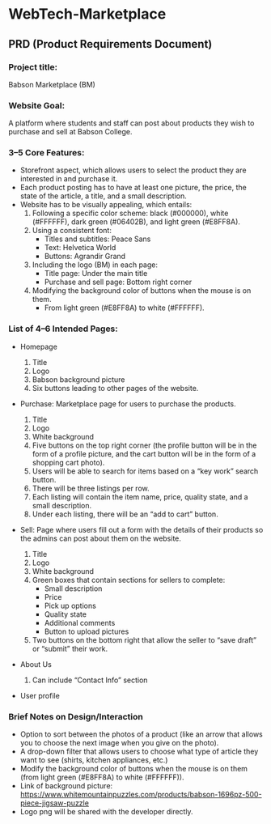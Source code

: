 # WebTech-Marketplace

## PRD (Product Requirements Document)
### Project title: 
Babson Marketplace (BM)
### Website Goal: 
A platform where students and staff can post about products they wish to purchase and sell at Babson College. 
### 3–5 Core Features:
- Storefront aspect, which allows users to select the product they are interested in and purchase it. 
- Each product posting has to have at least one picture, the price, the state of the article, a title, and a small description.
- Website has to be visually appealing, which entails: 
  1. Following a specific color scheme: black (#000000), white (#FFFFFF), dark green (#06402B), and light green (#E8FF8A).
  2. Using a consistent font:
      - Titles and subtitles: Peace Sans
      - Text: Helvetica World
      - Buttons: Agrandir Grand
  3. Including the logo (BM) in each page:
      - Title page: Under the main title
      - Purchase and sell page: Bottom right corner
  4. Modifying the background color of buttons when the mouse is on them.
      - From light green (#E8FF8A) to white (#FFFFFF).

### List of 4–6 Intended Pages: 
- Homepage
  1. Title
  2. Logo
  3. Babson background picture
  4. Six buttons leading to other pages of the website.
      
- Purchase: Marketplace page for users to purchase the products.
  1. Title
  2. Logo
  3. White background
  4. Five buttons on the top right corner (the profile button will be in the form of a profile picture, and the cart button will be in the form of a shopping cart photo).
  5. Users will be able to search for items based on a “key work” search button.
  6. There will be three listings per row.
  7. Each listing will contain the item name, price, quality state, and a small description.
  8. Under each listing, there will be an “add to cart” button. 

- Sell: Page where users fill out a form with the details of their products so the admins can post about them on the website.
  1. Title
  2. Logo
  3. White background
  4. Green boxes that contain sections for sellers to complete:
      - Small description
      - Price
      - Pick up options
      - Quality state
      - Additional comments
      - Button to upload pictures
  5. Two buttons on the bottom right that allow the seller to “save draft” or “submit” their work.
     
- About Us 
  1. Can include “Contact Info” section
     
- User profile

### Brief Notes on Design/Interaction
- Option to sort between the photos of a product (like an arrow that allows you to choose the next image when you give on the photo).
- A drop-down filter that allows users to choose what type of article they want to see (shirts, kitchen appliances, etc.)
- Modify the background color of buttons when the mouse is on them (from light green (#E8FF8A) to white (#FFFFFF)).
- Link of background picture: https://www.whitemountainpuzzles.com/products/babson-1696pz-500-piece-jigsaw-puzzle
- Logo png will be shared with the developer directly. 
